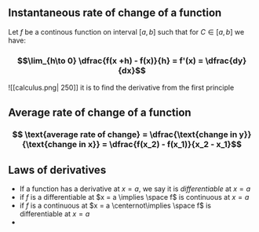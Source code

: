## Instantaneous rate of change of a function
Let $f$ be a continous function on interval $[a,b]$ such that for $C \in [a,b]$ we have: 
### $$\lim_{h\to 0} \dfrac{f(x +h) - f(x)}{h} = f'(x) = \dfrac{dy}{dx}$$
![[calculus.png| 250]]
it is to find the derivative from the first principle

## Average rate of change of a function
### $$ \text{average rate of change} = \dfrac{\text{change in y}}{\text{change in x}} = \dfrac{f(x_2) - f(x_1)}{x_2 - x_1}$$

## Laws of derivatives
- If a function has a derivative at $x = a$, we say it is *differentiable* at $x=a$
- if $f$ is a differentiable at $x = a  \implies \space f$ is continuous at $x = a$
- if $f$ is a continuous at $x = a \centernot\implies \space f$ is differentiable at $x =a$
- 